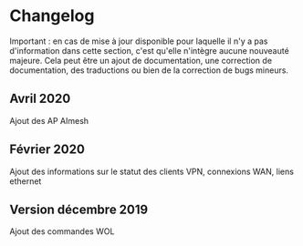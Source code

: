 # Changelog

Important : en cas de mise à jour disponible pour laquelle il n'y a pas d'information dans cette section, c'est qu'elle n'intègre aucune nouveauté majeure. Cela peut être un ajout de documentation, une correction de documentation, des traductions ou bien de la correction de bugs mineurs.

## Avril 2020

Ajout des AP AImesh

## Février 2020

Ajout des informations sur le statut des clients VPN, connexions WAN, liens ethernet

## Version décembre 2019

Ajout des commandes WOL
